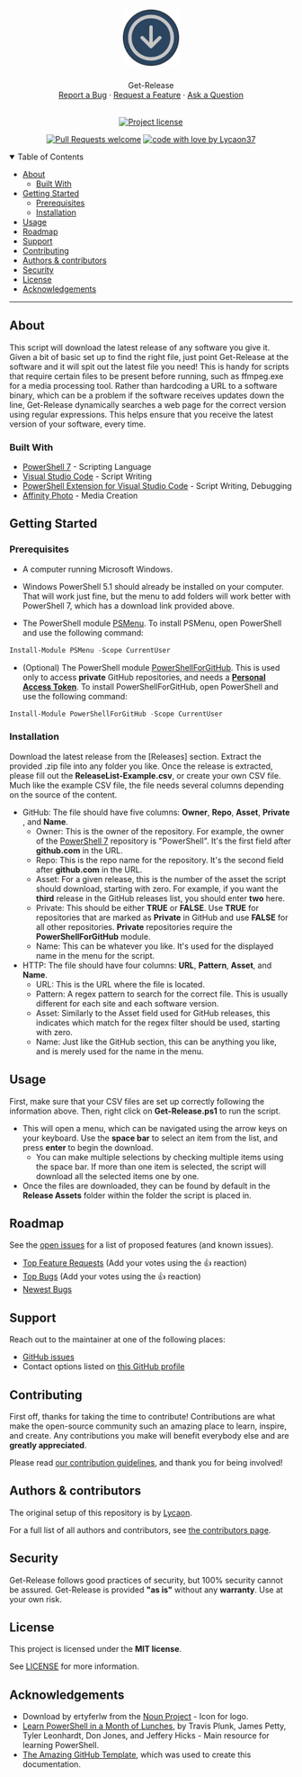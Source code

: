 <h1 align="center">
  <a href="https://github.com/Lycaon37/Get-Release">
    <img src="docs/images/logo.svg" alt="Logo" width="100" height="100">
  </a>
</h1>

<div align="center">
  Get-Release
  <br />
  <a href="https://github.com/Lycaon37/Get-Release/issues/new?assignees=&labels=bug&template=01_BUG_REPORT.md&title=bug%3A+">Report a Bug</a>
  ·
  <a href="https://github.com/Lycaon37/Get-Release/issues/new?assignees=&labels=enhancement&template=02_FEATURE_REQUEST.md&title=feat%3A+">Request a Feature</a>
  ·
  <a href="https://github.com/Lycaon37/Get-Release/issues/new?assignees=&labels=question&template=04_SUPPORT_QUESTION.md&title=support%3A+">Ask a Question</a>
</div>

<div align="center">
<br />

[![Project license](https://img.shields.io/github/license/Lycaon37/Get-Release.svg?style=flat-square)](LICENSE)

[![Pull Requests welcome](https://img.shields.io/badge/PRs-welcome-ff69b4.svg?style=flat-square)](https://github.com/Lycaon37/Get-Release/issues?q=is%3Aissue+is%3Aopen+label%3A%22help+wanted%22)
[![code with love by Lycaon37](https://img.shields.io/badge/%3C%2F%3E%20with%20%E2%99%A5%20by-Lycaon37-ff1414.svg?style=flat-square)](https://github.com/Lycaon37)

</div>

<details open="open">
<summary>Table of Contents</summary>

- [About](#about)
  - [Built With](#built-with)
- [Getting Started](#getting-started)
  - [Prerequisites](#prerequisites)
  - [Installation](#installation)
- [Usage](#usage)
- [Roadmap](#roadmap)
- [Support](#support)
- [Contributing](#contributing)
- [Authors \& contributors](#authors--contributors)
- [Security](#security)
- [License](#license)
- [Acknowledgements](#acknowledgements)

</details>

---

## About

This script will download the latest release of any software you give it. Given a bit of basic set up to find the right file, just point Get-Release at the software and it will spit out the latest file you need! This is handy for scripts that require certain files to be present before running, such as ffmpeg.exe for a media processing tool. Rather than hardcoding a URL to a software binary, which can be a problem if the software receives updates down the line, Get-Release dynamically searches a web page for the correct version using regular expressions. This helps ensure that you receive the latest version of your software, every time.

### Built With

- [PowerShell 7](https://github.com/PowerShell/PowerShell) - Scripting Language
- [Visual Studio Code](https://code.visualstudio.com/) - Script Writing
- [PowerShell Extension for Visual Studio Code](https://github.com/PowerShell/vscode-powershell) - Script Writing, Debugging
- [Affinity Photo](https://affinity.serif.com/en-us/photo/) - Media Creation

## Getting Started

### Prerequisites

- A computer running Microsoft Windows.

- Windows PowerShell 5.1 should already be installed on your computer. That will work just fine, but the menu to add folders will work better with PowerShell 7, which has a download link provided above.

- The PowerShell module [PSMenu](https://github.com/Sebazzz/PSMenu). To install PSMenu, open PowerShell and use the following command:

```powershell
Install-Module PSMenu -Scope CurrentUser
```

- (Optional) The PowerShell module [PowerShellForGitHub](https://github.com/microsoft/PowerShellForGitHub). This is used only to access **private** GitHub repositories, and needs a [**Personal Access Token**](https://docs.github.com/en/authentication/keeping-your-account-and-data-secure/creating-a-personal-access-token). To install PowerShellForGitHub, open PowerShell and use the following command:

```powershell
Install-Module PowerShellForGitHub -Scope CurrentUser
```

### Installation

Download the latest release from the [Releases] section. Extract the provided .zip file into any folder you like.
Once the release is extracted, please fill out the **ReleaseList-Example.csv**, or create your own CSV file. Much like the example CSV file, the file needs several columns depending on the source of the content.
- GitHub: The file should have five columns: **Owner**, **Repo**, **Asset**, **Private** , and **Name**.
  - Owner: This is the owner of the repository. For example, the owner of the [PowerShell 7](https://github.com/PowerShell/PowerShell) repository is "PowerShell". It's the first field after **github.com** in the URL.
  - Repo: This is the repo name for the repository. It's the second field after **github.com** in the URL.
  - Asset: For a given release, this is the number of the asset the script should download, starting with zero. For example, if you want the **third** release in the GitHub releases list, you should enter **two** here.
  - Private: This should be either **TRUE** or **FALSE**. Use **TRUE** for repositories that are marked as **Private** in GitHub and use **FALSE** for all other repositories. **Private** repositories require the **PowerShellForGitHub** module.
  - Name: This can be whatever you like. It's used for the displayed name in the menu for the script.
- HTTP: The file should have four columns: **URL**, **Pattern**, **Asset**, and **Name**.
  - URL: This is the URL where the file is located.
  - Pattern: A regex pattern to search for the correct file. This is usually different for each site and each software version.
  - Asset: Similarly to the Asset field used for GitHub releases, this indicates which match for the regex filter should be used, starting with zero.
  - Name: Just like the GitHub section, this can be anything you like, and is merely used for the name in the menu.

## Usage

First, make sure that your CSV files are set up correctly following the information above. Then, right click on **Get-Release.ps1** to run the script.
- This will open a menu, which can be navigated using the arrow keys on your keyboard. Use the **space bar** to select an item from the list, and press **enter** to begin the download.
  - You can make multiple selections by checking multiple items using the space bar. If more than one item is selected, the script will download all the selected items one by one.
- Once the files are downloaded, they can be found by default in the **Release Assets** folder within the folder the script is placed in.

## Roadmap

See the [open issues](https://github.com/Lycaon37/Get-Release/issues) for a list of proposed features (and known issues).

- [Top Feature Requests](https://github.com/Lycaon37/Get-Release/issues?q=label%3Aenhancement+is%3Aopen+sort%3Areactions-%2B1-desc) (Add your votes using the 👍 reaction)
- [Top Bugs](https://github.com/Lycaon37/Get-Release/issues?q=is%3Aissue+is%3Aopen+label%3Abug+sort%3Areactions-%2B1-desc) (Add your votes using the 👍 reaction)
- [Newest Bugs](https://github.com/Lycaon37/Get-Release/issues?q=is%3Aopen+is%3Aissue+label%3Abug)

## Support

Reach out to the maintainer at one of the following places:

- [GitHub issues](https://github.com/Lycaon37/Get-Release/issues/new?assignees=&labels=question&template=04_SUPPORT_QUESTION.md&title=support%3A+)
- Contact options listed on [this GitHub profile](https://github.com/Lycaon37)

## Contributing

First off, thanks for taking the time to contribute! Contributions are what make the open-source community such an amazing place to learn, inspire, and create. Any contributions you make will benefit everybody else and are **greatly appreciated**.


Please read [our contribution guidelines](docs/CONTRIBUTING.md), and thank you for being involved!

## Authors & contributors

The original setup of this repository is by [Lycaon](https://github.com/Lycaon37).

For a full list of all authors and contributors, see [the contributors page](https://github.com/Lycaon37/Get-Release/contributors).

## Security

Get-Release follows good practices of security, but 100% security cannot be assured.
Get-Release is provided **"as is"** without any **warranty**. Use at your own risk.

## License

This project is licensed under the **MIT license**.

See [LICENSE](LICENSE) for more information.

## Acknowledgements

- Download by ertyferlw from the [Noun Project](https://thenounproject.com/browse/icons/term/download/) - Icon for logo.
- [Learn PowerShell in a Month of Lunches](https://www.manning.com/books/learn-powershell-in-a-month-of-lunches), by Travis Plunk, James Petty, Tyler Leonhardt, Don Jones, and Jeffery Hicks - Main resource for learning PowerShell.
- [The Amazing GitHub Template](https://github.com/dec0dOS/amazing-github-template), which was used to create this documentation.